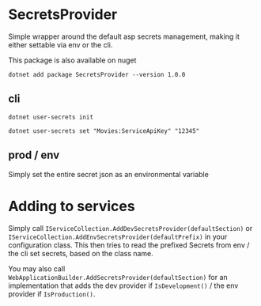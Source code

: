 # SecretsProvider

Simple wrapper around the default asp secrets management, making it either settable
via env or the cli.

This package is also available on nuget 

`dotnet add package SecretsProvider --version 1.0.0`

## cli

`dotnet user-secrets init`

`dotnet user-secrets set "Movies:ServiceApiKey" "12345"`

## prod / env

Simply set the entire secret json as an environmental variable

# Adding to services

Simply call `IServiceCollection.AddDevSecretsProvider(defaultSection)` or `IServiceCollection.AddEnvSecretsProvider(defaultPrefix)`
in your configuration class. This then tries to read the prefixed Secrets from env / the cli set secrets, based on the class name.

You may also call `WebApplicationBuilder.AddSecretsProvider(defaultSection)` for an implementation that adds the dev provider if `IsDevelopment()` / the env
provider if `IsProduction()`.